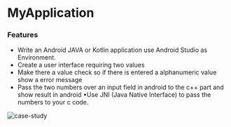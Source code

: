 # MyApplication
### Features
- Write an Android JAVA or Kotlin application use Android Studio as Environment.
- Create a user interface requiring two values
- Make there a value check so if there is entered a alphanumeric value show a error message
- Pass the two numbers over an input field in android to the c++ part and show result in android •Use JNI (Java Native Interface) to pass the numbers to your c code.

![case-study](https://user-images.githubusercontent.com/26628508/134217955-334c371a-93db-49b9-ad33-55a12197d4aa.PNG)

